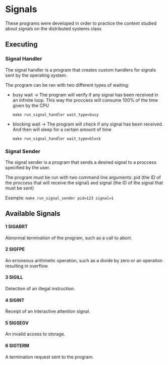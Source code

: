 # Signals

These programs were developed in order to practice the content studied about signals on the distributed systems class

## Executing

### Signal Handler

The signal handler is a program that creates custom handlers for signals sent by the operating system.

The program can be ran with two different types of waiting:

- busy wait -> The program will verify if any signal has been received in an infinite loop. This way the proccess will consume 100% of the time given by the CPU

  `make run_signal_handler wait_type=busy`

- blocking wait -> The program will check if any signal has been received. And then will sleep for a certain amount of time

  `make run_signal_handler wait_type=block`

### Signal Sender

The signal sender is a program that sends a desired signal to a proccess specified by the user.

The program must be run with two command line arguments: pid (the ID of the proccess that will receive the signal) and signal (the ID of the signal that must be sent)

Example:
`make run_signal_sender pid=123 signal=1`

## Available Signals

#### 1 SIGABRT

Abnormal termination of the program, such as a call to abort.

#### 2 SIGFPE

An erroneous arithmetic operation, such as a divide by zero or an operation resulting in overflow.

#### 3 SIGILL

Detection of an illegal instruction.

#### 4 SIGINT

Receipt of an interactive attention signal.

#### 5 SIGSEGV

An invalid access to storage.

#### 6 SIGTERM

A termination request sent to the program.
